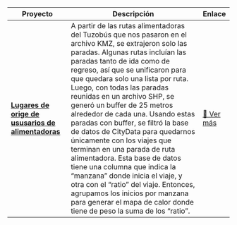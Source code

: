 | Proyecto | Descripción | Enlace |
|----------|-------------|--------|
| **[Lugares de orige de ususarios de alimentadoras](https://sigehgo.github.io/CityData_ideas/Datos/Tuzobus/Alimentadoras/mapa_calor.html)** | A partir de las rutas alimentadoras del Tuzobús que nos pasaron en el archivo KMZ, se extrajeron solo las paradas. Algunas rutas incluían las paradas tanto de ida como de regreso, así que se unificaron para que quedara solo una lista por ruta. Luego, con todas las paradas reunidas en un archivo SHP, se generó un buffer de 25 metros alrededor de cada una. Usando estas paradas con buffer, se filtró la base de datos de CityData para quedarnos únicamente con los viajes que terminan en una parada de ruta alimentadora. Esta base de datos tiene una columna que indica la “manzana” donde inicia el viaje, y otra con el “ratio” del viaje. Entonces, agrupamos los inicios por manzana para generar el mapa de calor donde tiene de peso la suma de los “ratio”. | [🔗 Ver más](https://sigehgo.github.io/CityData_ideas/Datos/Tuzobus/Alimentadoras/mapa_calor.html) |
